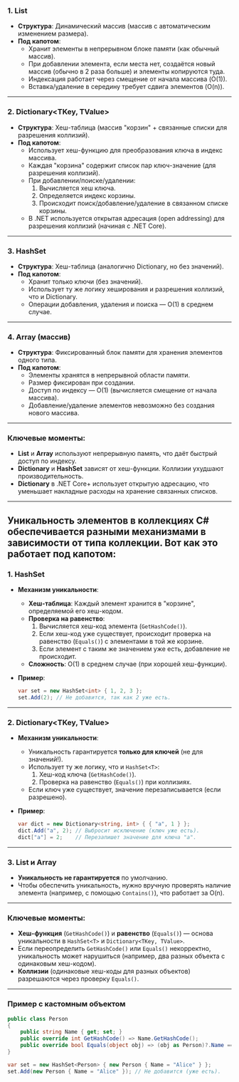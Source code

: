 ### **1. List<T>**
- **Структура**: Динамический массив (массив с автоматическим изменением размера).
- **Под капотом**:
  - Хранит элементы в непрерывном блоке памяти (как обычный массив).
  - При добавлении элемента, если места нет, создаётся новый массив (обычно в 2 раза больше) и элементы копируются туда.
  - Индексация работает через смещение от начала массива (O(1)).
  - Вставка/удаление в середину требует сдвига элементов (O(n)).

---

### **2. Dictionary<TKey, TValue>**
- **Структура**: Хеш-таблица (массив "корзин" + связанные списки для разрешения коллизий).
- **Под капотом**:
  - Использует хеш-функцию для преобразования ключа в индекс массива.
  - Каждая "корзина" содержит список пар ключ-значение (для разрешения коллизий).
  - При добавлении/поиске/удалении:
    1. Вычисляется хеш ключа.
    2. Определяется индекс корзины.
    3. Происходит поиск/добавление/удаление в связанном списке корзины.
  - В .NET используется открытая адресация (open addressing) для разрешения коллизий (начиная с .NET Core).

---

### **3. HashSet<T>**
- **Структура**: Хеш-таблица (аналогично Dictionary, но без значений).
- **Под капотом**:
  - Хранит только ключи (без значений).
  - Использует ту же логику хеширования и разрешения коллизий, что и Dictionary.
  - Операции добавления, удаления и поиска — O(1) в среднем случае.

---

### **4. Array (массив)**
- **Структура**: Фиксированный блок памяти для хранения элементов одного типа.
- **Под капотом**:
  - Элементы хранятся в непрерывной области памяти.
  - Размер фиксирован при создании.
  - Доступ по индексу — O(1) (вычисляется смещение от начала массива).
  - Добавление/удаление элементов невозможно без создания нового массива.

---

### **Ключевые моменты:**
- **List<T>** и **Array** используют непрерывную память, что даёт быстрый доступ по индексу.
- **Dictionary** и **HashSet** зависят от хеш-функции. Коллизии ухудшают производительность.
- **Dictionary** в .NET Core+ использует открытую адресацию, что уменьшает накладные расходы на хранение связанных списков.
---  

## Уникальность элементов в коллекциях C# обеспечивается разными механизмами в зависимости от типа коллекции. Вот как это работает под капотом:

### **1. HashSet<T>**
- **Механизм уникальности**:
  - **Хеш-таблица**: Каждый элемент хранится в "корзине", определяемой его хеш-кодом.
  - **Проверка на равенство**:
    1. Вычисляется хеш-код элемента (`GetHashCode()`).
    2. Если хеш-код уже существует, происходит проверка на равенство (`Equals()`) с элементами в той же корзине.
    3. Если элемент с таким же значением уже есть, добавление не происходит.
  - **Сложность**: O(1) в среднем случае (при хорошей хеш-функции).

- **Пример**:
  ```csharp
  var set = new HashSet<int> { 1, 2, 3 };
  set.Add(2); // Не добавится, так как 2 уже есть.
  ```

---

### **2. Dictionary<TKey, TValue>**
- **Механизм уникальности**:
  - Уникальность гарантируется **только для ключей** (не для значений!).
  - Использует ту же логику, что и `HashSet<T>`:
    1. Хеш-код ключа (`GetHashCode()`).
    2. Проверка на равенство (`Equals()`) при коллизиях.
  - Если ключ уже существует, значение перезаписывается (если разрешено).

- **Пример**:
  ```csharp
  var dict = new Dictionary<string, int> { { "a", 1 } };
  dict.Add("a", 2); // Выбросит исключение (ключ уже есть).
  dict["a"] = 2;    // Перезапишет значение для ключа "a".
  ```

---

### **3. List<T> и Array**
- **Уникальность не гарантируется** по умолчанию.
- Чтобы обеспечить уникальность, нужно вручную проверять наличие элемента (например, с помощью `Contains()`), что работает за O(n).

---

### **Ключевые моменты:**
- **Хеш-функция** (`GetHashCode()`) и **равенство** (`Equals()`) — основа уникальности в `HashSet<T>` и `Dictionary<TKey, TValue>`.
- Если переопределить `GetHashCode()` или `Equals()` некорректно, уникальность может нарушиться (например, два разных объекта с одинаковым хеш-кодом).
- **Коллизии** (одинаковые хеш-коды для разных объектов) разрешаются через проверку `Equals()`.

---

### **Пример с кастомным объектом**
```csharp
public class Person
{
    public string Name { get; set; }
    public override int GetHashCode() => Name.GetHashCode();
    public override bool Equals(object obj) => (obj as Person)?.Name == Name;
}

var set = new HashSet<Person> { new Person { Name = "Alice" } };
set.Add(new Person { Name = "Alice" }); // Не добавится (уже есть).
```